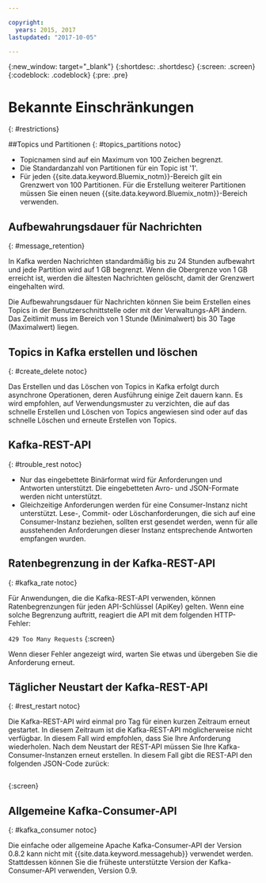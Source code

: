 ```yaml
---

copyright:
  years: 2015, 2017
lastupdated: "2017-10-05"

---
```


{:new_window: target="_blank"}
{:shortdesc: .shortdesc}
{:screen: .screen}
{:codeblock: .codeblock}
{:pre: .pre}


# Bekannte Einschränkungen
{: #restrictions}


##Topics und Partitionen
{: #topics_partitions notoc}

*  Topicnamen sind auf ein Maximum von 100 Zeichen begrenzt.
*  Die Standardanzahl von Partitionen für ein Topic ist '1'.
*  Für jeden {{site.data.keyword.Bluemix_notm}}-Bereich gilt ein Grenzwert von 100 Partitionen. Für die
Erstellung weiterer Partitionen müssen Sie einen neuen {{site.data.keyword.Bluemix_notm}}-Bereich verwenden.

## Aufbewahrungsdauer für Nachrichten
{: #message_retention}

In Kafka werden Nachrichten standardmäßig bis zu 24 Stunden aufbewahrt und jede Partition wird auf
1 GB begrenzt. Wenn die Obergrenze von 1 GB erreicht ist, werden die ältesten Nachrichten gelöscht, damit
der Grenzwert eingehalten wird.

Die Aufbewahrungsdauer für Nachrichten können Sie beim Erstellen eines Topics
in der Benutzerschnittstelle oder mit der Verwaltungs-API ändern. Das Zeitlimit muss im Bereich von 1 Stunde (Minimalwert) bis
30 Tage (Maximalwert) liegen.

## Topics in Kafka erstellen und löschen
{: #create_delete notoc}

Das Erstellen und das Löschen von Topics in Kafka erfolgt durch asynchrone Operationen, deren
Ausführung einige Zeit dauern kann. Es wird empfohlen, auf Verwendungsmuster zu verzichten,
die auf das schnelle Erstellen und Löschen von Topics angewiesen sind oder auf das schnelle Löschen
und erneute Erstellen von Topics.

## Kafka-REST-API
{: #trouble_rest notoc}

*  Nur das eingebettete Binärformat wird für Anforderungen und Antworten unterstützt. Die eingebetteten Avro- und JSON-Formate werden nicht unterstützt.
*  Gleichzeitige Anforderungen werden für eine Consumer-Instanz nicht unterstützt.
   Lese-, Commit- oder Löschanforderungen, die sich auf eine Consumer-Instanz beziehen,
sollten erst gesendet werden, wenn für alle ausstehenden Anforderungen dieser Instanz entsprechende Antworten empfangen wurden.

## Ratenbegrenzung in der Kafka-REST-API
{: #kafka_rate notoc}

Für Anwendungen, die die Kafka-REST-API verwenden, können Ratenbegrenzungen
für jeden API-Schlüssel (ApiKey) gelten. Wenn eine solche Begrenzung auftritt,
reagiert die API mit dem folgenden HTTP-Fehler:

<code>429 Too Many Requests</code>
{:screen}

Wenn dieser Fehler angezeigt wird, warten Sie etwas und übergeben Sie die Anforderung erneut.

## Täglicher Neustart der Kafka-REST-API
{: #rest_restart notoc}

Die Kafka-REST-API wird einmal pro Tag für einen kurzen Zeitraum
erneut  gestartet. In diesem Zeitraum ist die Kafka-REST-API möglicherweise
nicht verfügbar. In diesem Fall wird empfohlen, dass Sie Ihre Anforderung
wiederholen. Nach dem Neustart der REST-API müssen Sie Ihre Kafka-Consumer-Instanzen
erneut erstellen. In diesem Fall gibt die
REST-API den folgenden JSON-Code zurück:

```'{"error_code":40403,"message":"Consumer instance not found."}'
```
{:screen}

## Allgemeine Kafka-Consumer-API
{: #kafka_consumer notoc}

Die einfache oder allgemeine Apache Kafka-Consumer-API der Version 0.8.2 kann nicht mit {{site.data.keyword.messagehub}} verwendet werden. Stattdessen können Sie die früheste unterstützte Version der Kafka-Consumer-API verwenden, Version 0.9.

